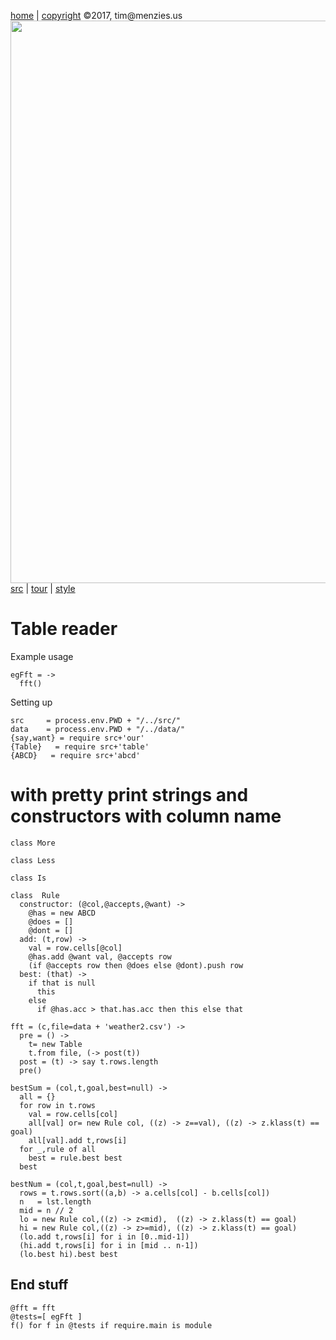 [home](http://tiny.cc/koff) |
[copyright](https://github.com/koffee/script/blob/master/LICENSE.md) &copy;2017, tim&commat;menzies.us<br>
[<img width=900 src=https://raw.githubusercontent.com/koffee/script/master/img/head.jpg>](http://tiny.cc/koff)<br>
[src](https://github.com/koffee/script/tree/master/src) |
[tour](https://github.com/koffee/script/blob/master/doc/TOUR.md) |
[style](https://github.com/koffee/script/blob/master/doc/STYLE.md)

# Table reader

Example usage

    egFft = ->
      fft()

Setting up

    src     = process.env.PWD + "/../src/" 
    data    = process.env.PWD + "/../data/" 
    {say,want} = require src+'our'
    {Table}   = require src+'table'
    {ABCD}   = require src+'abcd'

# with pretty print strings and constructors with column name

    class More

    class Less

    class Is

    class  Rule
      constructor: (@col,@accepts,@want) ->
        @has = new ABCD
        @does = []
        @dont = []
      add: (t,row) ->
        val = row.cells[@col]
        @has.add @want val, @accepts row
        (if @accepts row then @does else @dont).push row
      best: (that) ->
        if that is null 
          this
        else
          if @has.acc > that.has.acc then this else that

    fft = (c,file=data + 'weather2.csv') ->
      pre = () -> 
        t= new Table
        t.from file, (-> post(t))
      post = (t) -> say t.rows.length
      pre()

    bestSum = (col,t,goal,best=null) ->
      all = {}
      for row in t.rows
        val = row.cells[col]
        all[val] or= new Rule col, ((z) -> z==val), ((z) -> z.klass(t) == goal)
        all[val].add t,rows[i]
      for _,rule of all
        best = rule.best best
      best
  
    bestNum = (col,t,goal,best=null) ->
      rows = t.rows.sort((a,b) -> a.cells[col] - b.cells[col])
      n   = lst.length 
      mid = n // 2
      lo = new Rule col,((z) -> z<mid),  ((z) -> z.klass(t) == goal) 
      hi = new Rule col,((z) -> z>=mid), ((z) -> z.klass(t) == goal) 
      (lo.add t,rows[i] for i in [0..mid-1])
      (hi.add t,rows[i] for i in [mid .. n-1])
      (lo.best hi).best best

## End stuff

    @fft = fft
    @tests=[ egFft ]
    f() for f in @tests if require.main is module

